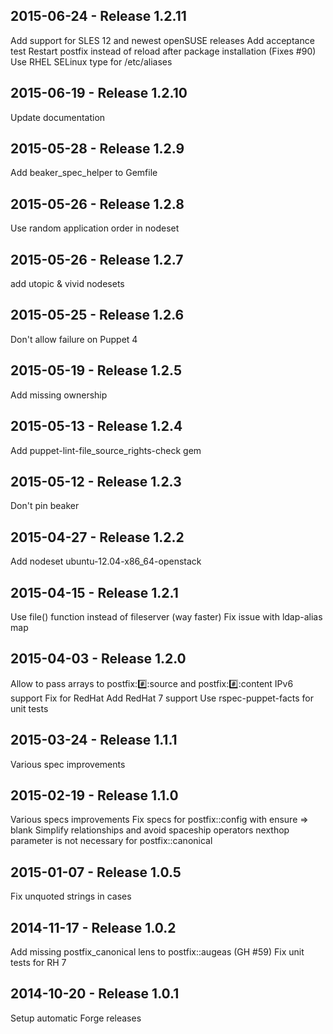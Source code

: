 ## 2015-06-24 - Release 1.2.11

Add support for SLES 12 and newest openSUSE releases
Add acceptance test
Restart postfix instead of reload after package installation (Fixes #90)
Use RHEL SELinux type for /etc/aliases

## 2015-06-19 - Release 1.2.10

Update documentation

## 2015-05-28 - Release 1.2.9

Add beaker_spec_helper to Gemfile

## 2015-05-26 - Release 1.2.8

Use random application order in nodeset

## 2015-05-26 - Release 1.2.7

add utopic & vivid nodesets

## 2015-05-25 - Release 1.2.6

Don't allow failure on Puppet 4

## 2015-05-19 - Release 1.2.5

Add missing ownership

## 2015-05-13 - Release 1.2.4

Add puppet-lint-file_source_rights-check gem

## 2015-05-12 - Release 1.2.3

Don't pin beaker

## 2015-04-27 - Release 1.2.2

Add nodeset ubuntu-12.04-x86_64-openstack

## 2015-04-15 - Release 1.2.1

Use file() function instead of fileserver (way faster)
Fix issue with ldap-alias map

## 2015-04-03 - Release 1.2.0

Allow to pass arrays to postfix::hash::source and postfix::hash::content
IPv6 support
Fix for RedHat
Add RedHat 7 support
Use rspec-puppet-facts for unit tests

## 2015-03-24 - Release 1.1.1

Various spec improvements

## 2015-02-19 - Release 1.1.0

Various specs improvements
Fix specs for postfix::config with ensure => blank 
Simplify relationships and avoid spaceship operators
nexthop parameter is not necessary for postfix::canonical

## 2015-01-07 - Release 1.0.5

Fix unquoted strings in cases

## 2014-11-17 - Release 1.0.2

Add missing postfix_canonical lens to postfix::augeas (GH #59)
Fix unit tests for RH 7

## 2014-10-20 - Release 1.0.1

Setup automatic Forge releases
